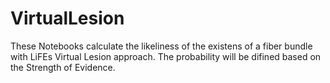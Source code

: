 # VirtualLesion
These Notebooks calculate the likeliness of the existens of a fiber bundle with LiFEs Virtual Lesion approach. The probability will be difined based on the Strength of Evidence.
